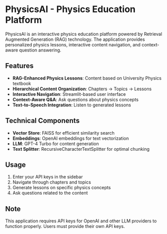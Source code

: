 # PhysicsAI - Physics Education Platform

PhysicsAI is an interactive physics education platform powered by Retrieval Augmented Generation (RAG) technology. The application provides personalized physics lessons, interactive content navigation, and context-aware question answering.

## Features

- **RAG-Enhanced Physics Lessons**: Content based on University Physics textbook
- **Hierarchical Content Organization**: Chapters → Topics → Lessons
- **Interactive Navigation**: Streamlit-based user interface
- **Context-Aware Q&A**: Ask questions about physics concepts
- **Text-to-Speech Integration**: Listen to generated lessons

## Technical Components

- **Vector Store**: FAISS for efficient similarity search
- **Embeddings**: OpenAI embeddings for text vectorization
- **LLM**: GPT-4 Turbo for content generation
- **Text Splitter**: RecursiveCharacterTextSplitter for optimal chunking

## Usage

1. Enter your API keys in the sidebar
2. Navigate through chapters and topics
3. Generate lessons on specific physics concepts
4. Ask questions related to the content

## Note

This application requires API keys for OpenAI and other LLM providers to function properly. Users must provide their own API keys.
